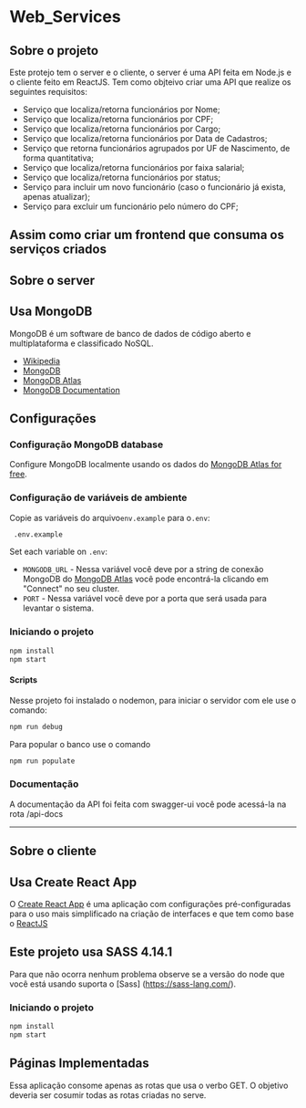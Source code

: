 # Web_Services

## Sobre o projeto

Este protejo tem o server e o cliente, o server é uma API feita em Node.js e o cliente feito em ReactJS.
Tem como objteivo criar uma API que realize os seguintes requisitos:

- Serviço que localiza/retorna funcionários por Nome;
- Serviço que localiza/retorna funcionários por CPF;
- Serviço que localiza/retorna funcionários por Cargo;
- Serviço que localiza/retorna funcionários por Data de Cadastros;
- Serviço que retorna funcionários agrupados por UF de Nascimento, de forma quantitativa;
- Serviço que localiza/retorna funcionários por faixa salarial;
- Serviço que localiza/retorna funcionários por status;
- Serviço para incluir um novo funcionário (caso o funcionário já exista, apenas atualizar);
- Serviço para excluir um funcionário pelo número do CPF;

## Assim como criar um frontend que consuma os serviços criados

## Sobre o server

## Usa MongoDB

MongoDB é um software de banco de dados de código aberto e multiplataforma e classificado NoSQL.

- [Wikipedia](https://pt.wikipedia.org/wiki/MongoDB)
- [MongoDB](https://www.mongodb.com/)
- [MongoDB Atlas](https://mongodb.com/atlas)
- [MongoDB Documentation](https://docs.mongodb.com/)

## Configurações

### Configuração MongoDB database

Configure MongoDB localmente usando os dados do [MongoDB Atlas for free](https://mongodb.com/atlas).

### Configuração de variáveis de ambiente

Copie as variáveis do arquivo`env.example` para o`.env`:

```bash
 .env.example
```

Set each variable on `.env`:

- `MONGODB_URL` - Nessa variável você deve por a string de conexão MongoDB do [MongoDB Atlas](https://mongodb.com/atlas) você pode encontrá-la clicando em "Connect" no seu cluster.
- `PORT` - Nessa variável você deve por a porta que será usada para levantar o sistema.

### Iniciando o projeto

```bash
npm install
npm start
```

#### Scripts

Nesse projeto foi instalado o nodemon, para iniciar o servidor com ele use o comando:

```bash
npm run debug
```

Para popular o banco use o comando

```bash
npm run populate
```

### Documentação

A documentação da API foi feita com swagger-ui você pode acessá-la na rota /api-docs

---

## Sobre o cliente

## Usa Create React App

O [Create React App](https://create-react-app.dev/) é uma aplicação com configurações pré-configuradas para o uso mais simplificado na criação de interfaces e que tem como base o [ReactJS](https://reactjs.org/)

## Este projeto usa SASS 4.14.1

Para que não ocorra nenhum problema observe se a versão do node que você está usando suporta o [Sass] (https://sass-lang.com/).

### Iniciando o projeto

```bash
npm install
npm start
```

## Páginas Implementadas

Essa aplicação consome apenas as rotas que usa o verbo GET. O objetivo deveria ser cosumir todas as rotas criadas no serve.
